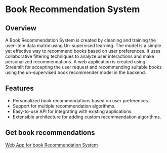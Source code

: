 # Book Recommendation System

## Overview

A Book Recommendation System is created by cleaning and training the user-item data matrix using Un-supervised learning. The model is a simple yet effective way to recommend books based on user preferences. It uses collaborative filtering techniques to analyze user interactions and make personalized recommendations. A web application is created using Streamlit for accepting the user request and recommending suitable books using the un-supervised book recommender model in the backend.

## Features

- Personalized book recommendations based on user preferences.
- Support for multiple recommendation algorithms.
- Easy-to-use API for integrating with existing applications.
- Extensible architecture for adding custom recommendation algorithms.


## Get book recommendations 

[Web App for book Recommendation System](https://recommendationsystem-anishhilary.streamlit.app/)
